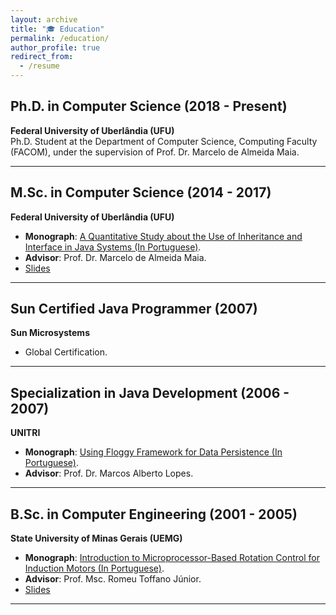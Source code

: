 ```yaml
---
layout: archive
title: "🎓 Education"
permalink: /education/
author_profile: true
redirect_from:
  - /resume
---
```


## Ph.D. in Computer Science (2018 - Present)

**Federal University of Uberlândia (UFU)**  
Ph.D. Student at the Department of Computer Science, Computing Faculty (FACOM), under the supervision of Prof. Dr. Marcelo de Almeida Maia.

---

## M.Sc. in Computer Science (2014 - 2017)

**Federal University of Uberlândia (UFU)**  

- **Monograph**: [A Quantitative Study about the Use of Inheritance and Interface in Java Systems (In Portuguese)](https://carloseduardoxp.github.io/files/msc-monograph.pdf).
- **Advisor**: Prof. Dr. Marcelo de Almeida Maia.
- [Slides](https://carloseduardoxp.github.io/files/msc-slides.pdf)

---

## Sun Certified Java Programmer (2007)

**Sun Microsystems**  
- Global Certification.

---

## Specialization in Java Development (2006 - 2007)

**UNITRI**

- **Monograph**: [Using Floggy Framework for Data Persistence (In Portuguese)](https://carloseduardoxp.github.io/files/specialization-finalwork.pdf).
- **Advisor**: Prof. Dr. Marcos Alberto Lopes.

---

## B.Sc. in Computer Engineering (2001 - 2005)

**State University of Minas Gerais (UEMG)**

- **Monograph**: [Introduction to Microprocessor-Based Rotation Control for Induction Motors (In Portuguese)](https://carloseduardoxp.github.io/files/Bcc-monograph.pdf).
- **Advisor**: Prof. Msc. Romeu Toffano Júnior.
- [Slides](https://carloseduardoxp.github.io/files/Bcc-slides.pdf)

---
